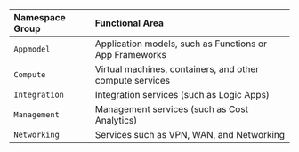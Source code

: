 | Namespace Group  | Functional Area                                          |
|:-----------------|:---------------------------------------------------------|
| `Appmodel`       | Application models, such as Functions or App Frameworks  |
| `Compute`        | Virtual machines, containers, and other compute services |
| `Integration`    | Integration services (such as Logic Apps)                |
| `Management`     | Management services (such as Cost Analytics)             |
| `Networking`     | Services such as VPN, WAN, and Networking                |